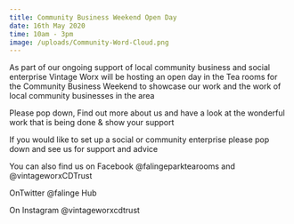 ```yaml
---
title: Community Business Weekend Open Day
date: 16th May 2020
time: 10am - 3pm
image: /uploads/Community-Word-Cloud.png
---
```

As part of our ongoing support of local community business and social enterprise Vintage Worx will be hosting an open day in the Tea rooms for the Community Business Weekend to showcase our work and the work of local community businesses in the area

Please pop down, Find out more about us and have a look at the wonderful work that is being done & show your support

If you would like to set up a social or community enterprise please pop down and see us for support and advice

You can also find us on Facebook @falingeparktearooms and @vintageworxCDTrust

OnTwitter @falinge Hub

On Instagram @vintageworxcdtrust
